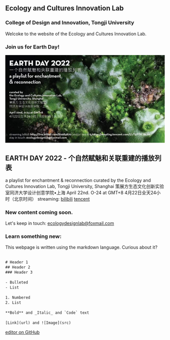 ## Ecology and Cultures Innovation Lab
### College of Design and Innovation, Tongji University

Welcoke to the website of the Ecology and Cultures Innovation Lab.

### Join us for Earth Day!

![earth day 2022](../docs/image/earthday.jpg)

## EARTH DAY 2022 - 个自然赋魅和关联重建的播放列表
a playlist for enchantment & reconnection
curated by
the Ecology and Cultures Innovation Lab, Tongji University, Shanghai
策展方生态文化创新实验室同济大学设计创意学院•上海
April 22nd. O-24 at GMT+8
4月22日全天24小时（北京时间）
streaming:
[bilibili](http://live.bilibili.com/22684870)
[tencent](https://meeting.tencent.com/V/yT5IVPCSk7Iv)

### New content coming soon.

Let's keep in touch: ecologydesignlab@foxmail.com


### Learn something new:
This webpage is written using the markdown language. Curious about it?

```Here's how it works:

# Header 1
## Header 2
### Header 3

- Bulleted
- List

1. Numbered
2. List

**Bold** and _Italic_ and `Code` text

[Link](url) and ![Image](src)
```

[editor on GitHub](https://github.com/ecoculi/website/edit/main/docs/index.md)
